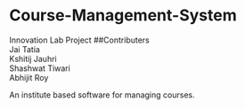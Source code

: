 # Course-Management-System
Innovation Lab Project
##Contributers<br />
Jai Tatia<br />
Kshitij Jauhri<br />
Shashwat Tiwari<br />
Abhijit Roy

An institute based software for managing courses.
